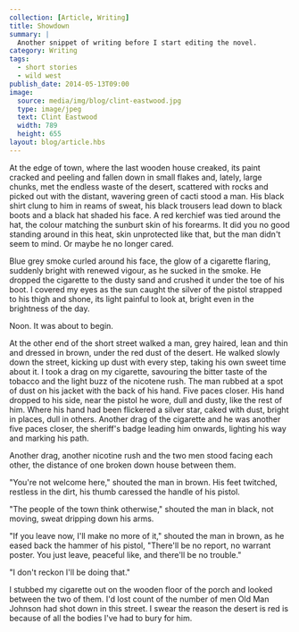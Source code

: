 ```yaml
---
collection: [Article, Writing]
title: Showdown
summary: |
  Another snippet of writing before I start editing the novel.
category: Writing
tags: 
  - short stories
  - wild west
publish_date: 2014-05-13T09:00
image:
  source: media/img/blog/clint-eastwood.jpg
  type: image/jpeg
  text: Clint Eastwood
  width: 789
  height: 655
layout: blog/article.hbs
---
```


At the edge of town, where the last wooden house creaked, its paint cracked and peeling and fallen down in small flakes and, lately, large chunks, met the endless waste of the desert, scattered with rocks and picked out with the distant, wavering green of cacti stood a man. His black shirt clung to him in reams of sweat, his black trousers lead down to black boots and a black hat shaded his face. A red kerchief was tied around the hat, the colour matching the sunburt skin of his forearms. It did you no good standing around in this heat, skin unprotected like that, but the man didn't seem to mind. Or maybe he no longer cared.

Blue grey smoke curled around his face, the glow of a cigarette flaring, suddenly bright with renewed vigour, as he sucked in the smoke. He dropped the cigarette to the dusty sand and crushed it under the toe of his boot. I covered my eyes as the sun caught the silver of the pistol strapped to his thigh and shone, its light painful to look at, bright even in the brightness of the day.

Noon. It was about to begin.

At the other end of the short street walked a man, grey haired, lean and thin and dressed in brown, under the red dust of the desert. He walked slowly down the street, kicking up dust with every step, taking his own sweet time about it. I took a drag on my cigarette, savouring the bitter taste of the tobacco and the light buzz of the nicotene rush. The man rubbed at a spot of dust on his jacket with the back of his hand. Five paces closer. His hand dropped to his side, near the pistol he wore, dull and dusty, like the rest of him. Where his hand had been flickered a silver star, caked with dust, bright in places, dull in others. Another drag of the cigarette and he was another five paces closer, the sheriff's badge leading him onwards, lighting his way and marking his path.

Another drag, another nicotine rush and the two men stood facing each other, the distance of one broken down house between them.

"You're not welcome here," shouted the man in brown. His feet twitched, restless in the dirt, his thumb caressed the handle of his pistol.

"The people of the town think otherwise," shouted the man in black, not moving, sweat dripping down his arms.

"If you leave now, I'll make no more of it," shouted the man in brown, as he eased back the hammer of his pistol, "There'll be no report, no warrant poster. You just leave, peaceful like, and there'll be no trouble."

"I don't reckon I'll be doing that."

I stubbed my cigarette out on the wooden floor of the porch and looked between the two of them. I'd lost count of the number of men Old Man Johnson had shot down in this street. I swear the reason the desert is red is because of all the bodies I've had to bury for him.
